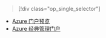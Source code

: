 > [!div class="op_single_selector"]
- [Azure 门户预览](../articles/storage/storage-enable-and-view-metrics.md)
- [Azure 经典管理门户](../articles/storage/storage-enable-and-view-metrics-classic-portal.md)

<!---HONumber=Mooncake_0104_2016-->